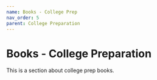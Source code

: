 ```yaml
---
name: Books - College Prep
nav_order: 5
parent: College Preparation
---
```


# Books - College Preparation

This is a section about college prep books.
